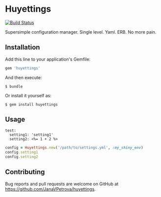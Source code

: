 # Huyettings

[![Build Status](https://travis-ci.org/JanaVPetrova/huyettings.svg?branch=master)](https://travis-ci.org/JanaVPetrova/huyettings)

Supersimple configuration manager. Single level. Yaml. ERB. No more pain.

## Installation

Add this line to your application's Gemfile:

```ruby
gem 'huyettings'
```

And then execute:

    $ bundle

Or install it yourself as:

    $ gem install huyettings

## Usage

```
test:
  setting1: 'setting1'
  setting2: <%= 1 + 2 %>
```

```ruby
config = Huyettings.new('/path/to/settings.yml', :my_shiny_env)
config.setting1
config.setting2
```

## Contributing

Bug reports and pull requests are welcome on GitHub at https://github.com/JanaVPetrova/huyettings.
